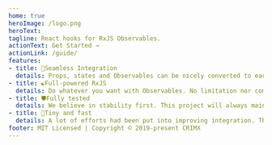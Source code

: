 ```yaml
---
home: true
heroImage: /logo.png
heroText:
tagline: React hooks for RxJS Observables.
actionText: Get Started →
actionLink: /guide/
features:
- title: 💫Seamless Integration
  details: Props, states and Observables can be nicely converted to each other with pure function. No `tap` hack needed. Supports Render-as-You-Fetch pattern with React Suspense.
- title: ☯️Full-powered RxJS
  details: Do whatever you want with Observables. No limitation nor compromise.
- title: 🛡Fully tested
  details: We believe in stability first. This project will always maintain a 100% coverage.
- title: 🚀Tiny and fast
  details: A lot of efforts had been put into improving integration. This library should have zero visible impact on performance.
footer: MIT Licensed | Copyright © 2019-present CRIMX
---
```

